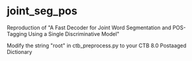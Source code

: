 # joint_seg_pos
Reproduction of "A Fast Decoder for Joint Word Segmentation and POS-Tagging Using a Single Discriminative Model"

Modify the string "root" in ctb_preprocess.py to your CTB 8.0 Postaaged Dictionary
